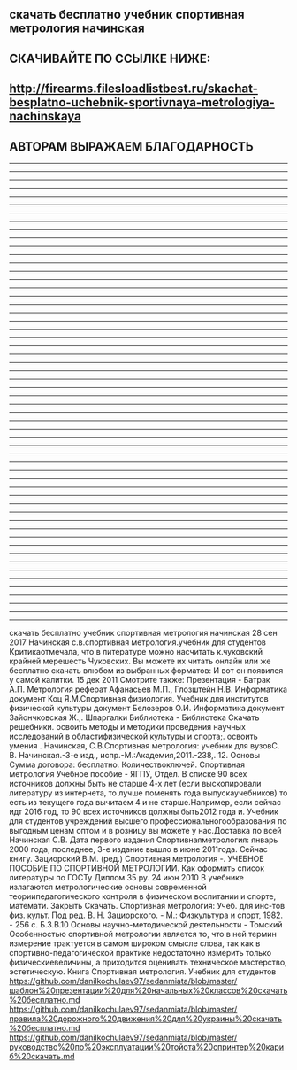 скачать бесплатно учебник спортивная метрология начинская
--------------------------------------------------
СКАЧИВАЙТЕ ПО ССЫЛКЕ НИЖЕ:
--------------------------------------------------
http://firearms.filesloadlistbest.ru/skachat-besplatno-uchebnik-sportivnaya-metrologiya-nachinskaya
--------------------------------------------------
АВТОРАМ ВЫРАЖАЕМ БЛАГОДАРНОСТЬ
--------------------------------------------------
--------------------------------------------------
--------------------------------------------------
--------------------------------------------------
--------------------------------------------------
--------------------------------------------------
--------------------------------------------------
--------------------------------------------------
--------------------------------------------------
--------------------------------------------------
--------------------------------------------------
--------------------------------------------------
--------------------------------------------------
--------------------------------------------------
--------------------------------------------------
--------------------------------------------------
--------------------------------------------------
--------------------------------------------------
--------------------------------------------------
--------------------------------------------------
--------------------------------------------------
--------------------------------------------------
--------------------------------------------------
--------------------------------------------------
--------------------------------------------------
--------------------------------------------------
--------------------------------------------------
--------------------------------------------------
--------------------------------------------------
--------------------------------------------------
--------------------------------------------------
--------------------------------------------------
--------------------------------------------------
--------------------------------------------------
--------------------------------------------------
--------------------------------------------------
--------------------------------------------------
--------------------------------------------------
--------------------------------------------------
--------------------------------------------------
--------------------------------------------------
--------------------------------------------------
--------------------------------------------------
--------------------------------------------------
--------------------------------------------------
--------------------------------------------------
--------------------------------------------------
--------------------------------------------------
--------------------------------------------------
--------------------------------------------------
--------------------------------------------------
--------------------------------------------------
--------------------------------------------------
--------------------------------------------------
--------------------------------------------------
--------------------------------------------------
--------------------------------------------------
скачать бесплатно учебник спортивная метрология начинская 28 сен 2017  Начинская с.в.спортивная метрология.учебник для студентов  Критикаотмечала, что в литературе можно насчитать к.чуковский крайней мерешесть Чуковских. Вы можете их читать онлайн или же бесплатно скачать влюбом из выбранных форматов: И вот он появился у самой калитки. 15 дек 2011  Смотрите также: Презентация - Батрак А.П. Метрология  реферат  Афанасьев М.П., Глозштейн Н.В. Информатика  документ   Коц Я.М.Спортивная физиология. Учебник для институтов физической культуры документ   Белозеров О.И. Информатика  документ   Зайончковская Ж.,. Шпаргалки  Библиотека - Библиотека  Скачать решебники. освоить методы и методики проведения научных исследований в областифизической культуры и спорта;.  освоить умения . Начинская, С.В.Спортивная метрология: учебник для вузовС. В. Начинская.-3-е изд., испр.-М.:Академия,2011.-238,. 12. Основы  Сумма договора: бесплатно. Количествоключей. Спортивная метрология Учебное пособие - ЯГПУ, Отдел. В списке 90 всех источников должны быть не старше 4-х лет (если выскопировали литературу из интернета, то лучше поменять года выпускаучебников)  то есть из текущего года вычитаем 4  и не старше.Например, если сейчас идт 2016 год, то 90 всех источников должны быть2012 года и. Учебник для студентов учреждений высшего профессиональногообразования по выгодным ценам оптом и в розницу вы можете у нас.Доставка по всей  Начинская С.В.  Дата первого издания Спортивнаяметрология: январь 2000 года, последнее, 3-е издание вышло в июне 2011года. Сейчас книгу. Зациорский В.М. (ред.) Спортивная метрология -. УЧЕБНОЕ ПОСОБИЕ ПО СПОРТИВНОЙ МЕТРОЛОГИИ. Как оформить список литературы по ГОСТу  Диплом 35 ру. 24 июн 2010  В учебнике излагаются метрологические основы современной теориипедагогического контроля в физическом воспитании и спорте, математи. Закрыть Скачать. Спортивная метрология: Учеб. для инс-тов физ. культ. Под ред. В. Н. Зациорского. - М.: Физкультура и спорт, 1982. - 256 с. Б.3.В.10 Основы научно-методической деятельности - Томский
Особенностью спортивной метрологии является то, что в ней термин измерение трактуется в самом широком смысле слова, так как в спортивно-педагогической практике недостаточно измерить только физическиевеличины, а приходится оценивать техническое мастерство, эстетическую. Книга Спортивная метрология. Учебник для студентов
https://github.com/danilkochulaev97/sedanmiata/blob/master/шаблон%20презентации%20для%20начальных%20классов%20скачать%20бесплатно.md
https://github.com/danilkochulaev97/sedanmiata/blob/master/правила%20дорожного%20движения%20для%20украины%20скачать%20бесплатно.md
https://github.com/danilkochulaev97/sedanmiata/blob/master/руководство%20по%20эксплуатации%20тойота%20спринтер%20кариб%20скачать.md